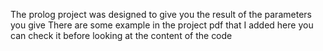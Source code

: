 The prolog project was designed to give you the result of the parameters you give
There are some example in the project pdf that I added here you can check it before looking at the content of the code
